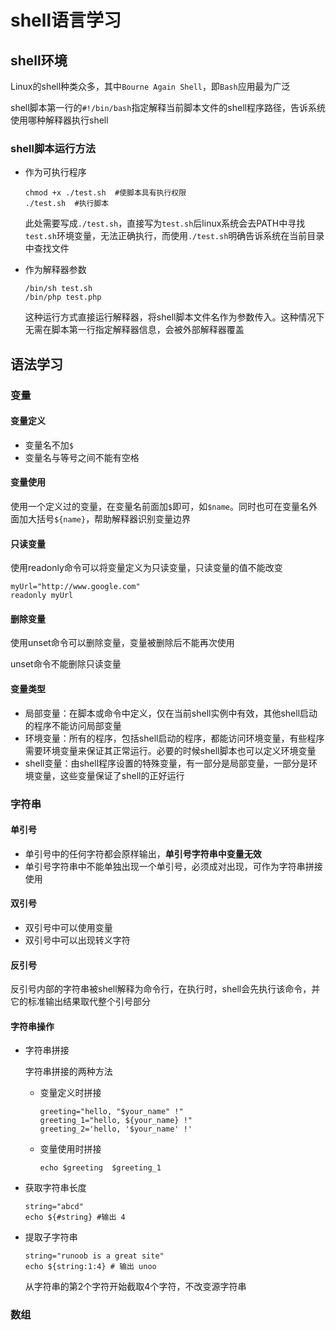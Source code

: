 # shell语言学习

## shell环境

Linux的shell种类众多，其中`Bourne Again Shell`，即`Bash`应用最为广泛

shell脚本第一行的`#!/bin/bash`指定解释当前脚本文件的shell程序路径，告诉系统使用哪种解释器执行shell

### shell脚本运行方法

* 作为可执行程序

    ```
    chmod +x ./test.sh  #使脚本具有执行权限
    ./test.sh  #执行脚本
    ```

    此处需要写成`./test.sh`，直接写为`test.sh`后linux系统会去PATH中寻找`test.sh`环境变量，无法正确执行，而使用`./test.sh`明确告诉系统在当前目录中查找文件

* 作为解释器参数

    ```
    /bin/sh test.sh
    /bin/php test.php
    ```

    这种运行方式直接运行解释器，将shell脚本文件名作为参数传入。这种情况下无需在脚本第一行指定解释器信息，会被外部解释器覆盖

## 语法学习

### 变量

#### 变量定义

* 变量名不加`$`
* 变量名与等号之间不能有空格

#### 变量使用

使用一个定义过的变量，在变量名前面加`$`即可，如`$name`。同时也可在变量名外面加大括号`${name}`，帮助解释器识别变量边界

#### 只读变量

使用readonly命令可以将变量定义为只读变量，只读变量的值不能改变

```
myUrl="http://www.google.com"
readonly myUrl
```

#### 删除变量

使用unset命令可以删除变量，变量被删除后不能再次使用

unset命令不能删除只读变量

#### 变量类型

* 局部变量：在脚本或命令中定义，仅在当前shell实例中有效，其他shell启动的程序不能访问局部变量
* 环境变量：所有的程序，包括shell启动的程序，都能访问环境变量，有些程序需要环境变量来保证其正常运行。必要的时候shell脚本也可以定义环境变量
* shell变量：由shell程序设置的特殊变量，有一部分是局部变量，一部分是环境变量，这些变量保证了shell的正好运行

### 字符串

#### 单引号

* 单引号中的任何字符都会原样输出，**单引号字符串中变量无效**
* 单引号字符串中不能单独出现一个单引号，必须成对出现，可作为字符串拼接使用

#### 双引号

* 双引号中可以使用变量
* 双引号中可以出现转义字符

#### 反引号

反引号内部的字符串被shell解释为命令行，在执行时，shell会先执行该命令，并它的标准输出结果取代整个引号部分

#### 字符串操作

* 字符串拼接

    字符串拼接的两种方法
    * 变量定义时拼接

        ```
        greeting="hello, "$your_name" !"
        greeting_1="hello, ${your_name} !"
        greeting_2='hello, '$your_name' !'
        ```

    * 变量使用时拼接

        ```
        echo $greeting  $greeting_1
        ```

* 获取字符串长度

    ```
    string="abcd"
    echo ${#string} #输出 4
    ```

* 提取子字符串

    ```
    string="runoob is a great site"
    echo ${string:1:4} # 输出 unoo
    ```

    从字符串的第2个字符开始截取4个字符，不改变源字符串

### 数组

